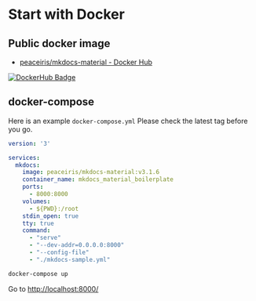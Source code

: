# Start with Docker



## Public docker image

- [peaceiris/mkdocs-material - Docker Hub]

<!-- https://dockeri.co/ -->
[![DockerHub Badge](https://dockeri.co/image/peaceiris/mkdocs-material)][peaceiris/mkdocs-material - Docker Hub]



## docker-compose

Here is an example `docker-compose.yml`
Please check the latest tag before you go.

```yaml
version: '3'

services:
  mkdocs:
    image: peaceiris/mkdocs-material:v3.1.6
    container_name: mkdocs_material_boilerplate
    ports:
      - 8000:8000
    volumes:
      - ${PWD}:/root
    stdin_open: true
    tty: true
    command:
      - "serve"
      - "--dev-addr=0.0.0.0:8000"
      - "--config-file"
      - "./mkdocs-sample.yml"
```

```sh
docker-compose up
```

Go to [http://localhost:8000/](http://localhost:8000/)



<!-- Internal References -->
<!-- External References -->
[peaceiris/mkdocs-material - Docker Hub]: https://hub.docker.com/r/peaceiris/mkdocs-material
